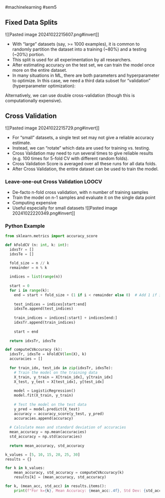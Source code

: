 #machinelearning #sem5 
## Fixed Data Splits
![[Pasted image 20241022215607.png#invert]]
- With “large” datasets (say, >= 1000 examples), it is common to randomly partition the dataset into a training (~80%) and a testing (~20%) portion.
- This split is used for all experimentation by all researchers.
- After estimating accuracy on the test set, we can train the model once more on the entire dataset.
- In many situations in ML, there are both parameters and hyperparameter to optimize. In this case, we need a third data subset for “validation” (hyperparameter optimization):

Alternatively, we can use double cross-validation (though this is computationally expensive).
## Cross Validation
![[Pasted image 20241022215729.png#invert]]
- For “small” datasets, a single test set may not give a reliable accuracy estimate.
- Instead, we can “rotate” which data are used for training vs. testing.
- Cross Validation may need to run several times to give reliable results (e.g. 100 times for 5-fold CV with different random folds).
- Cross Validation Score is averaged over all these runs for all data folds.
- After Cross Validation, the entire dataset can be used to train the model.
### Leave-one-out Cross Validation LOOCV
- De-facto n-fold cross validation, with n number of training samples
- Train the model on n-1 samples and evaluate it on the single data point
- Computing expensive
- Useful especially for small datasets
![[Pasted image 20241022220349.png#invert]]
### Python Example

```python
from sklearn.metrics import accuracy_score

def kFoldCV (n: int, k: int):
  idxsTr = []
  idxsTe = []

  fold_size = n // k
  remainder = n % k
  
  indices = list(range(n))
  
  start = 0
  for i in range(k):
    end = start + fold_size + (1 if i < remainder else 0)  # Add 1 if in remainder folds
    
    test_indices = indices[start:end]
    idxsTe.append(test_indices)
    
    train_indices = indices[:start] + indices[end:]
    idxsTr.append(train_indices)
    
    start = end
    
  return idxsTr, idxsTe

def computeCVAccuracy (k):
  idxsTr, idxsTe = kFoldCV(len(X), k)
  accuracies = []
  
  for train_idx, test_idx in zip(idxsTr, idxsTe):
    # Train the model on the training data
    X_train, y_train = X[train_idx], y[train_idx]
    X_test, y_test = X[test_idx], y[test_idx]
    
    model = LogisticRegression()
    model.fit(X_train, y_train)
    
    # Test the model on the test data
    y_pred = model.predict(X_test)
    accuracy = accuracy_score(y_test, y_pred)
    accuracies.append(accuracy)
  
  # Calculate mean and standard deviation of accuracies
  mean_accuracy = np.mean(accuracies)
  std_accuracy = np.std(accuracies)
  
  return mean_accuracy, std_accuracy

k_values = [5, 10, 15, 20, 25, 30]
results = {}

for k in k_values:
    mean_accuracy, std_accuracy = computeCVAccuracy(k)
    results[k] = (mean_accuracy, std_accuracy)

for k, (mean_acc, std_acc) in results.items():
    print(f"For k={k}, Mean Accuracy: {mean_acc:.4f}, Std Dev: {std_acc:.4f}")
```
